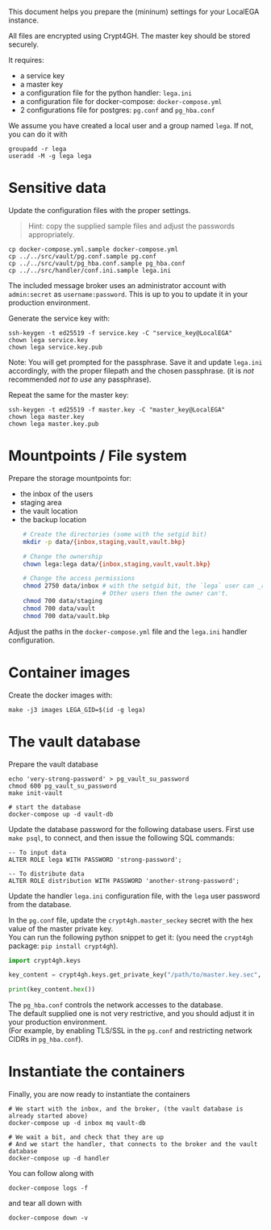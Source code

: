 This document helps you prepare the (mininum) settings for your LocalEGA instance.

All files are encrypted using Crypt4GH.
The master key should be stored securely.

It requires:
* a service key
* a master key
* a configuration file for the python handler: `lega.ini`
* a configuration file for docker-compose: `docker-compose.yml`
* 2 configurations file for postgres: `pg.conf` and `pg_hba.conf`

We assume you have created a local user and a group named `lega`. If not, you can do it with

    groupadd -r lega
    useradd -M -g lega lega

# Sensitive data

Update the configuration files with the proper settings.
> Hint: copy the supplied sample files and adjust the passwords appropriately.  

	cp docker-compose.yml.sample docker-compose.yml
	cp ../../src/vault/pg.conf.sample pg.conf
	cp ../../src/vault/pg_hba.conf.sample pg_hba.conf
	cp ../../src/handler/conf.ini.sample lega.ini


The included message broker uses an administrator account with
`admin:secret` as `username:password`. This is up to you to update it
in your production environment.

Generate the service key with:

	ssh-keygen -t ed25519 -f service.key -C "service_key@LocalEGA"
	chown lega service.key
	chown lega service.key.pub

Note: You will get prompted for the passphrase. Save it and update
`lega.ini` accordingly, with the proper filepath and the chosen
passphrase. (it is _not_ recommended _not to use_ any passphrase).

Repeat the same for the master key:

	ssh-keygen -t ed25519 -f master.key -C "master_key@LocalEGA"
	chown lega master.key
	chown lega master.key.pub
	
# Mountpoints / File system

Prepare the storage mountpoints for:
* the inbox of the users
* staging area
* the vault location
* the backup location

```bash
	# Create the directories (some with the setgid bit)
	mkdir -p data/{inbox,staging,vault,vault.bkp}

	# Change the ownership
	chown lega:lega data/{inbox,staging,vault,vault.bkp}

	# Change the access permissions
	chmod 2750 data/inbox # with the setgid bit, the `lega` user can _read_ the inbox files of each user.
	                      # Other users then the owner can't.
	chmod 700 data/staging
	chmod 700 data/vault
	chmod 700 data/vault.bkp
```
Adjust the paths in the `docker-compose.yml` file and the `lega.ini` handler configuration.

# Container images

Create the docker images with:

	make -j3 images LEGA_GID=$(id -g lega)

# The vault database

Prepare the vault database 

	echo 'very-strong-password' > pg_vault_su_password
	chmod 600 pg_vault_su_password
	make init-vault
	
	# start the database
	docker-compose up -d vault-db
	
Update the database password for the following database users. First
use `make psql`, to connect, and then issue the following SQL
commands:

	-- To input data
	ALTER ROLE lega WITH PASSWORD 'strong-password';

	-- To distribute data
	ALTER ROLE distribution WITH PASSWORD 'another-strong-password';

Update the handler `lega.ini` configuration file, with the `lega` user password from the database.

In the `pg.conf` file, update the `crypt4gh.master_seckey` secret with the hex value of the master private key.  
You can run the following python snippet to get it: (you need the `crypt4gh` package: `pip install crypt4gh`).

```python
import crypt4gh.keys

key_content = crypt4gh.keys.get_private_key("/path/to/master.key.sec", lambda: "passphrase")

print(key_content.hex())
```

The `pg_hba.conf` controls the network accesses to the database.  
The default supplied one is not very restrictive, and you should adjust it in your production environment.  
(For example, by enabling TLS/SSL in the `pg.conf` and restricting network CIDRs in `pg_hba.conf`).

# Instantiate the containers 

Finally, you are now ready to instantiate the containers

	# We start with the inbox, and the broker, (the vault database is already started above)
	docker-compose up -d inbox mq vault-db
	
	# We wait a bit, and check that they are up
	# And we start the handler, that connects to the broker and the vault database
	docker-compose up -d handler

You can follow along with

	docker-compose logs -f

and tear all down with

	docker-compose down -v
